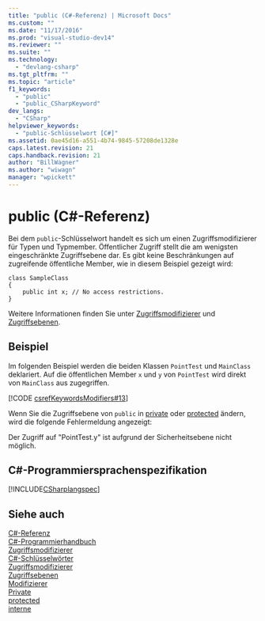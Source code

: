 ```yaml
---
title: "public (C#-Referenz) | Microsoft Docs"
ms.custom: ""
ms.date: "11/17/2016"
ms.prod: "visual-studio-dev14"
ms.reviewer: ""
ms.suite: ""
ms.technology: 
  - "devlang-csharp"
ms.tgt_pltfrm: ""
ms.topic: "article"
f1_keywords: 
  - "public"
  - "public_CSharpKeyword"
dev_langs: 
  - "CSharp"
helpviewer_keywords: 
  - "public-Schlüsselwort [C#]"
ms.assetid: 0ae45d16-a551-4b74-9845-57208de1328e
caps.latest.revision: 21
caps.handback.revision: 21
author: "BillWagner"
ms.author: "wiwagn"
manager: "wpickett"
---
```

# public (C#-Referenz)
Bei dem `public`\-Schlüsselwort handelt es sich um einen Zugriffsmodifizierer für Typen und Typmember.  Öffentlicher Zugriff stellt die am wenigsten eingeschränkte Zugriffsebene dar.  Es gibt keine Beschränkungen auf zugreifende öffentliche Member, wie in diesem Beispiel gezeigt wird:  
  
```  
class SampleClass  
{  
    public int x; // No access restrictions.  
}  
```  
  
 Weitere Informationen finden Sie unter [Zugriffsmodifizierer](../../../csharp/programming-guide/classes-and-structs/access-modifiers.md) und [Zugriffsebenen](../../../csharp/language-reference/keywords/accessibility-levels.md).  
  
## Beispiel  
 Im folgenden Beispiel werden die beiden Klassen `PointTest` und `MainClass` deklariert.  Auf die öffentlichen Member `x` und `y` von `PointTest` wird direkt von `MainClass` aus zugegriffen.  
  
 [!CODE [csrefKeywordsModifiers#13](../CodeSnippet/VS_Snippets_VBCSharp/csrefKeywordsModifiers#13)]  
  
 Wenn Sie die Zugriffsebene von `public` in [private](../../../csharp/language-reference/keywords/private.md) oder [protected](../../../csharp/language-reference/keywords/protected.md) ändern, wird die folgende Fehlermeldung angezeigt:  
  
 Der Zugriff auf "PointTest.y" ist aufgrund der Sicherheitsebene nicht möglich.  
  
## C\#\-Programmiersprachenspezifikation  
 [!INCLUDE[CSharplangspec](../../../csharp/language-reference/keywords/includes/csharplangspec_md.md)]  
  
## Siehe auch  
 [C\#\-Referenz](../../../csharp/language-reference/index.md)   
 [C\#\-Programmierhandbuch](../../../csharp/programming-guide/index.md)   
 [Zugriffsmodifizierer](../../../csharp/programming-guide/classes-and-structs/access-modifiers.md)   
 [C\#\-Schlüsselwörter](../../../csharp/language-reference/keywords/index.md)   
 [Zugriffsmodifizierer](../../../csharp/language-reference/keywords/access-modifiers.md)   
 [Zugriffsebenen](../../../csharp/language-reference/keywords/accessibility-levels.md)   
 [Modifizierer](../../../csharp/language-reference/keywords/modifiers.md)   
 [Private](../../../csharp/language-reference/keywords/private.md)   
 [protected](../../../csharp/language-reference/keywords/protected.md)   
 [interne](../../../csharp/language-reference/keywords/internal.md)